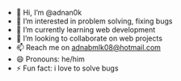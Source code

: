 - 👋 Hi, I’m @adnan0k
- 👀 I’m interested in problem solving, fixing bugs
- 🌱 I’m currently learning web development
- 💞️ I’m looking to collaborate on web projects
- 📫 Reach me on adnabmlk08@hotmail.com
- 😄 Pronouns: he/him
- ⚡ Fun fact: i love to solve bugs

<!---
adnan0k/adnan0k is a ✨ special ✨ repository because its `README.md` (this file) appears on your GitHub profile.
You can click the Preview link to take a look at your changes.
--->
